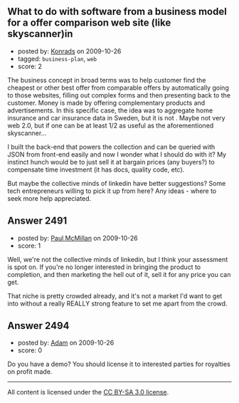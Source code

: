 ## What to do with software from a business model for a offer comparison web site (like skyscanner)in

- posted by: [Konrads](https://stackexchange.com/users/-1/1131-konrads) on 2009-10-26
- tagged: `business-plan`, `web`
- score: 2

The business concept in broad terms was to help customer find the cheapest or other best offer from comparable offers by automatically going to those websites, filling out complex forms and then presenting back to the customer. Money is made by offering complementary products and advertisements. In this specific case, the idea was to aggregate home insurance and car insurance data in Sweden, but it is not . Maybe not very web 2.0, but if one can be at least 1/2 as useful as the aforementioned skyscanner...

I built the back-end that powers the collection and can be queried with JSON from front-end easily and now I wonder what I should do with it? My instinct hunch would be to just sell it at bargain prices (any buyers?) to compensate time investment (it has docs, quality code, etc).

But maybe the collective minds of linkedin have better suggestions? Some tech entrepreneurs willing to pick it up from here? Any ideas - where to seek more help appreciated.


## Answer 2491

- posted by: [Paul McMillan](https://stackexchange.com/users/-1/1126-paul-mcmillan) on 2009-10-26
- score: 1

Well, we're not the collective minds of linkedin, but I think your assessment is spot on. If you're no longer interested in bringing the product to completion, and then marketing the hell out of it, sell it for any price you can get. 

That niche is pretty crowded already, and it's not a market I'd want to get into without a really REALLY strong feature to set me apart from the crowd.


## Answer 2494

- posted by: [Adam](https://stackexchange.com/users/-1/433-adam) on 2009-10-26
- score: 0

Do you have a demo?  You should license it to interested parties for royalties on profit made.



---

All content is licensed under the [CC BY-SA 3.0 license](https://creativecommons.org/licenses/by-sa/3.0/).
